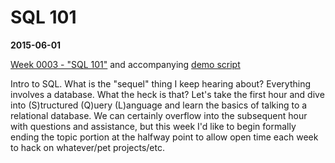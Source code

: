 # SQL 101
**2015-06-01**

[Week 0003 - "SQL 101"](https://docs.google.com/presentation/d/1W9oZdCgUIW5o6VJ4UBRIzKP_Z4-iERk-7GQAjiItpdE/) and accompanying [demo script](https://docs.google.com/document/d/1d8XO-lNyZ6q3RuQ72z9Xd-m67he9mZXW5-7kE3HY12o/)

Intro to SQL. What is the "sequel" thing I keep hearing about? Everything involves a database. What the heck is that? Let's take the first hour and dive into (S)tructured (Q)uery (L)anguage and learn the basics of talking to a relational database. We can certainly overflow into the subsequent hour with questions and assistance, but this week I'd like to begin formally ending the topic portion at the halfway point to allow open time each week to hack on whatever/pet projects/etc.
